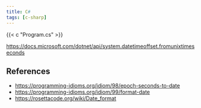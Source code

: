 ```yaml
---
title: C#
tags: [c-sharp]
---
```


{{< c "Program.cs" >}}

<https://docs.microsoft.com/dotnet/api/system.datetimeoffset.fromunixtimeseconds>

## References

- <https://programming-idioms.org/idiom/98/epoch-seconds-to-date>
- <https://programming-idioms.org/idiom/99/format-date>
- <https://rosettacode.org/wiki/Date_format>
